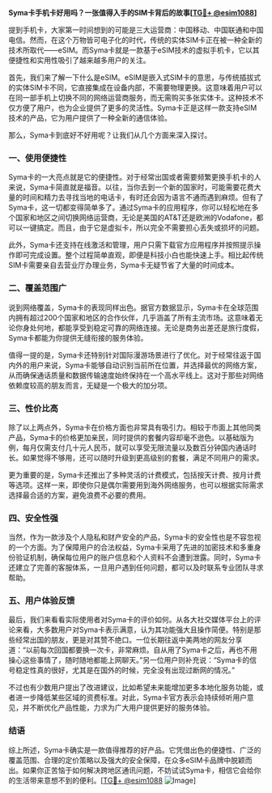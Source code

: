 **Syma卡手机卡好用吗？一张值得入手的SIM卡背后的故事[[TG💪+ @esim1088](https://t.me/s/esim1088)]**

提到手机卡，大家第一时间想到的可能是三大运营商：中国移动、中国联通和中国电信。然而，在这个万物皆可电子化的时代，传统的实体SIM卡正在被一种全新的技术所取代——eSIM。而Syma卡就是一款基于eSIM技术的虚拟手机卡，它以其便捷性和实用性吸引了越来越多用户的关注。

首先，我们来了解一下什么是eSIM。eSIM是嵌入式SIM卡的意思，与传统插拔式的实体SIM卡不同，它直接集成在设备内部，不需要物理更换。这意味着用户可以在同一部手机上切换不同的网络运营商服务，而无需购买多张实体卡。这种技术不仅方便了用户，也为企业提供了更多的灵活性。Syma卡正是这样一款支持eSIM技术的产品，它为用户提供了一种全新的通信体验。

那么，Syma卡到底好不好用呢？让我们从几个方面来深入探讨。

### **一、使用便捷性**

Syma卡的一大亮点就是它的便捷性。对于经常出国或者需要频繁更换手机卡的人来说，Syma卡简直就是福音。以往，当你去到一个新的国家时，可能需要花费大量的时间和精力去寻找当地的电话卡，有时还会因为语言不通而遇到麻烦。但有了Syma卡，这一切都变得简单多了。通过Syma卡的应用程序，你可以轻松地在多个国家和地区之间切换网络运营商，无论是美国的AT&T还是欧洲的Vodafone，都可以一键搞定。而且，由于它是虚拟卡，所以完全不需要担心丢失或损坏的问题。

此外，Syma卡还支持在线激活和管理，用户只需下载官方应用程序并按照提示操作即可完成设置。整个过程简单直观，即便是科技小白也能快速上手。相比起传统SIM卡需要亲自去营业厅办理业务，Syma卡无疑节省了大量的时间成本。

### **二、覆盖范围广**

说到网络覆盖，Syma卡的表现同样出色。据官方数据显示，Syma卡在全球范围内拥有超过200个国家和地区的合作伙伴，几乎涵盖了所有主流市场。这意味着无论你身处何地，都能享受到稳定可靠的网络连接。无论是商务出差还是旅行度假，Syma卡都能为你提供无缝衔接的服务体验。

值得一提的是，Syma卡还特别针对国际漫游场景进行了优化。对于经常往返于国内外的用户来说，Syma卡能够自动识别当前所在位置，并选择最优的网络方案，从而确保通话质量和数据传输速度始终保持在一个高水平线上。这对于那些对网络依赖度较高的朋友而言，无疑是一个极大的加分项。

### **三、性价比高**

除了以上两点外，Syma卡在价格方面也非常具有吸引力。相较于市面上其他同类产品，Syma卡的价格更加亲民，同时提供的套餐内容却毫不逊色。以基础版为例，每月仅需支付几十元人民币，就可以享受无限流量以及数百分钟国内通话时长。如果觉得不够用，还可以随时升级到更高级别的套餐，满足不同用户的需求。

更为重要的是，Syma卡还推出了多种灵活的计费模式，包括按天计费、按月计费等选项。这样一来，即使你只是偶尔需要用到海外网络服务，也可以根据实际需求选择最合适的方案，避免浪费不必要的费用。

### **四、安全性强**

当然，作为一款涉及个人隐私和财产安全的产品，Syma卡的安全性也是不容忽视的一个方面。为了保障用户的合法权益，Syma卡采用了先进的加密技术和多重身份验证机制，确保每位用户的账户信息和个人资料不会遭到泄露。同时，Syma卡还建立了完善的客服体系，一旦用户遇到任何问题，都可以及时联系专业团队寻求帮助。

### **五、用户体验反馈**

最后，我们来看看实际使用者对Syma卡的评价如何。从各大社交媒体平台上的评论来看，大多数用户对Syma卡表示满意，认为其功能强大且操作简便。特别是那些经常出国的朋友，更是对其赞不绝口。一位长期往返中美两地的网友分享道：“以前每次回国都要换一次卡，非常麻烦。自从用了Syma卡之后，再也不用操心这些事情了，随时随地都能上网聊天。”另一位用户则补充说：“Syma卡的信号稳定性真的很好，尤其是在国外的时候，完全没有出现过断网的情况。”

不过也有少数用户提出了改进建议，比如希望未来能增加更多本地化服务功能，或者进一步降低某些区域的资费标准。对此，Syma卡官方表示会持续倾听用户意见，并不断优化产品性能，力求为广大用户提供更好的服务体验。

### **结语**

综上所述，Syma卡确实是一款值得推荐的好产品。它凭借出色的便捷性、广泛的覆盖范围、合理的定价策略以及强大的安全保障，在众多eSIM卡品牌中脱颖而出。如果你正苦恼于如何解决跨地区通讯问题，不妨试试Syma卡，相信它会给你的生活带来意想不到的便利。[[TG💪+ @esim1088](https://t.me/s/esim1088) ![Image](https://i.postimg.cc/4NQfJmqS/Snipaste-2025-05-13-00-14-12.png)]